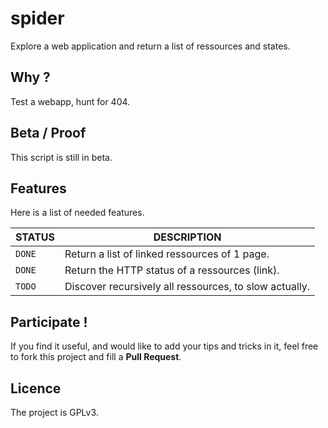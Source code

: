 spider
======
Explore a web application and return a list of ressources and states.

## Why ?
Test a webapp, hunt for 404.

## Beta / Proof
This script is still in beta.

## Features
Here is a list of needed features.

STATUS | DESCRIPTION
-------|------------
`DONE` | Return a list of linked ressources of 1 page.
`DONE` | Return the HTTP status of a ressources (link).
`TODO` | Discover recursively all ressources, to slow actually.

## Participate !
If you find it useful, and would like to add your tips and tricks in it,
feel free to fork this project and fill a __Pull Request__.

## Licence
The project is GPLv3.
